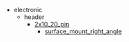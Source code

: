 * electronic
  * header
    * [2x10_20_pin](electronic/header/2x10_20_pin)
      * [surface_mount_right_angle](electronic/header/2x10_20_pin/surface_mount_right_angle)
